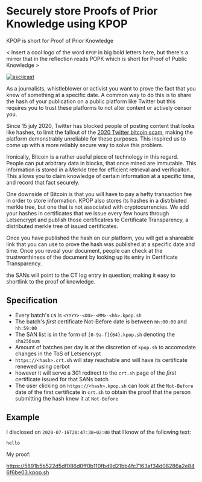 # Securely store Proofs of Prior Knowledge using KPOP

KPOP is short for Proof of Prior Knowledge

< Insert a cool logo of the word `KPOP` in big bold letters here, but there's
a mirror that in the reflection reads POPK which is short for Proof of Public
Knowledge >

[![asciicast](https://asciinema.org/a/ubAYXKlXuBLkmzfqNkf9ID80j.svg)](https://asciinema.org/a/ubAYXKlXuBLkmzfqNkf9ID80j)

As a journalists, whistleblower or activist you want to prove the fact that
you knew of something at a specific date. A common way to do this is to share
the hash of your publication on a public platform like Twitter but this
requires you to trust these platforms to not alter content or actively censor
you.

Since 15 july 2020, Twitter has blocked people of posting content that looks
like hashes, to limit the fallout of the [2020 Twitter bitcoin
scam](https://en.wikipedia.org/wiki/2020_Twitter_bitcoin_scam), making the
platform demonstrably unreliable for these purposes. This inspired us to come
up with a more reliably secure way to solve this problem.

Ironically, Bitcoin is a rather useful piece of technology in this regard.
People can put arbitrary data in blocks, that once mined are immutable. This
information is stored in a Merkle tree for efficient retrieval and
verificaiton. This allows you to claim knowledge of certain information at a
specific time, and record that fact securely.

One downside of Bitcoin is that you will have to pay a hefty transaction fee
in order to store information. KPOP also stores its hashes in a distrbiuted
merkle tree, but one that is not associated with cryptocurrencies. We add
your hashes in certificates that we issue every few hours through Letsencrypt
and publish those certificatres to Certificate Transparency, a distributed
merkle tree of issued certificates.

Once you have published the hash on our platform, you will get a shareable
link that you can use to prove the hash was published at a specific date and
time. Once you reveal your document, people can check at the trustworthiness
of the document by looking up its entry in Certificate Transparency.

the SANs will point to the CT log entry in question; making it easy to
shortlink to the proof of knowledge.

## Specification

* Every batch's `CN` is `<YYYY>-<DD>-<MM>-<hh>.kpop.sh`
* The batch's _first_ certificate Not-Before date is between   `hh:00:00` and `hh:59:00`
* The SAN list is in the form of `[0-9a-f]{64}.kpop.sh` denoting the `sha256sum`
* Amount of batches per day is at the discretion of `kpop.sh` to accomodate changes in the ToS of Letsencrypt
* `https://<hash>.crt.sh` will stay reachable and will have its certificate renewed using cerbot
* however it will serve a 301 redirect to the `crt.sh` page of the _first_ certificate issued for that SANs batch
* The user clicking on `https://<hash>.kpop.sh` can look at the `Not-Before` date of the first certificate in `crt.sh` to obtain the proof that the person
submitting the hash knew it at `Not-Before`


## Example

I disclosed on `2020-07-16T20:47:38+02:00` that I know of the following text:

```
hello
```

My proof:

https://5891b5b522d5df086d0ff0b110fbd9d21bb4fc7163af34d08286a2e846f6be03.kpop.sh
